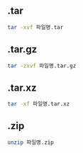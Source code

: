 ## .tar

```bash
tar -xvf 파일명.tar
```

## .tar.gz

```bash
tar -zxvf 파일명.tar.gz
```

## .tar.xz

```bash
tar -xf 파일명.tar.xz
```

## .zip

```bash
unzip 파일명.zip
```
